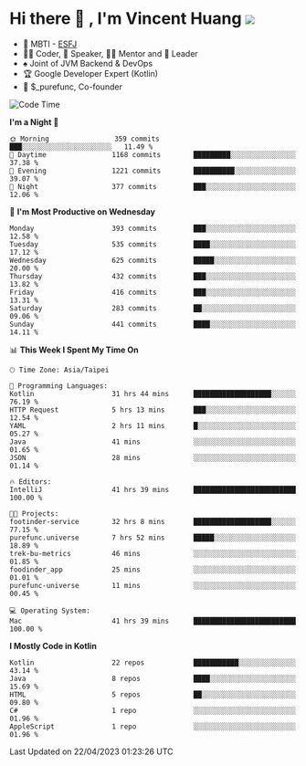 # Hi there 👋 , I'm Vincent Huang ![](https://komarev.com/ghpvc/?username=Jian-Min-Huang)
- 👀 MBTI - [ESFJ](https://www.16personalities.com/esfj-personality)
- 👨‍💻 Coder, 🎤 Speaker, 👨‍🏫 Mentor and 🚀 Leader
- ♠️ Joint of JVM Backend & DevOps
- 🏆 Google Developer Expert (Kotlin)
- 💼 $_purefunc, Co-founder

<!--START_SECTION:waka-->
![Code Time](http://img.shields.io/badge/Code%20Time-1%2C926%20hrs%2044%20mins-blue)

**I'm a Night 🦉** 

```text
🌞 Morning                359 commits         ███░░░░░░░░░░░░░░░░░░░░░░   11.49 % 
🌆 Daytime                1168 commits        █████████░░░░░░░░░░░░░░░░   37.38 % 
🌃 Evening                1221 commits        ██████████░░░░░░░░░░░░░░░   39.07 % 
🌙 Night                  377 commits         ███░░░░░░░░░░░░░░░░░░░░░░   12.06 % 
```
📅 **I'm Most Productive on Wednesday** 

```text
Monday                   393 commits         ███░░░░░░░░░░░░░░░░░░░░░░   12.58 % 
Tuesday                  535 commits         ████░░░░░░░░░░░░░░░░░░░░░   17.12 % 
Wednesday                625 commits         █████░░░░░░░░░░░░░░░░░░░░   20.00 % 
Thursday                 432 commits         ███░░░░░░░░░░░░░░░░░░░░░░   13.82 % 
Friday                   416 commits         ███░░░░░░░░░░░░░░░░░░░░░░   13.31 % 
Saturday                 283 commits         ██░░░░░░░░░░░░░░░░░░░░░░░   09.06 % 
Sunday                   441 commits         ████░░░░░░░░░░░░░░░░░░░░░   14.11 % 
```


📊 **This Week I Spent My Time On** 

```text
🕑︎ Time Zone: Asia/Taipei

💬 Programming Languages: 
Kotlin                   31 hrs 44 mins      ███████████████████░░░░░░   76.19 % 
HTTP Request             5 hrs 13 mins       ███░░░░░░░░░░░░░░░░░░░░░░   12.54 % 
YAML                     2 hrs 11 mins       █░░░░░░░░░░░░░░░░░░░░░░░░   05.27 % 
Java                     41 mins             ░░░░░░░░░░░░░░░░░░░░░░░░░   01.65 % 
JSON                     28 mins             ░░░░░░░░░░░░░░░░░░░░░░░░░   01.14 % 

🔥 Editors: 
IntelliJ                 41 hrs 39 mins      █████████████████████████   100.00 % 

🐱‍💻 Projects: 
footinder-service        32 hrs 8 mins       ███████████████████░░░░░░   77.15 % 
purefunc.universe        7 hrs 52 mins       █████░░░░░░░░░░░░░░░░░░░░   18.89 % 
trek-bu-metrics          46 mins             ░░░░░░░░░░░░░░░░░░░░░░░░░   01.85 % 
foodinder_app            25 mins             ░░░░░░░░░░░░░░░░░░░░░░░░░   01.01 % 
purefunc-universe        11 mins             ░░░░░░░░░░░░░░░░░░░░░░░░░   00.45 % 

💻 Operating System: 
Mac                      41 hrs 39 mins      █████████████████████████   100.00 % 
```

**I Mostly Code in Kotlin** 

```text
Kotlin                   22 repos            ███████████░░░░░░░░░░░░░░   43.14 % 
Java                     8 repos             ████░░░░░░░░░░░░░░░░░░░░░   15.69 % 
HTML                     5 repos             ██░░░░░░░░░░░░░░░░░░░░░░░   09.80 % 
C#                       1 repo              ░░░░░░░░░░░░░░░░░░░░░░░░░   01.96 % 
AppleScript              1 repo              ░░░░░░░░░░░░░░░░░░░░░░░░░   01.96 % 
```




 Last Updated on 22/04/2023 01:23:26 UTC
<!--END_SECTION:waka-->
